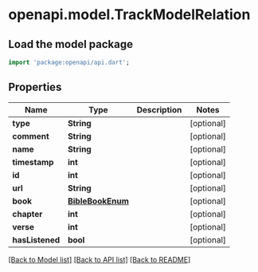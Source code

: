 # openapi.model.TrackModelRelation

## Load the model package
```dart
import 'package:openapi/api.dart';
```

## Properties
Name | Type | Description | Notes
------------ | ------------- | ------------- | -------------
**type** | **String** |  | [optional] 
**comment** | **String** |  | [optional] 
**name** | **String** |  | [optional] 
**timestamp** | **int** |  | [optional] 
**id** | **int** |  | [optional] 
**url** | **String** |  | [optional] 
**book** | [**BibleBookEnum**](BibleBookEnum.md) |  | [optional] 
**chapter** | **int** |  | [optional] 
**verse** | **int** |  | [optional] 
**hasListened** | **bool** |  | [optional] 

[[Back to Model list]](../README.md#documentation-for-models) [[Back to API list]](../README.md#documentation-for-api-endpoints) [[Back to README]](../README.md)


